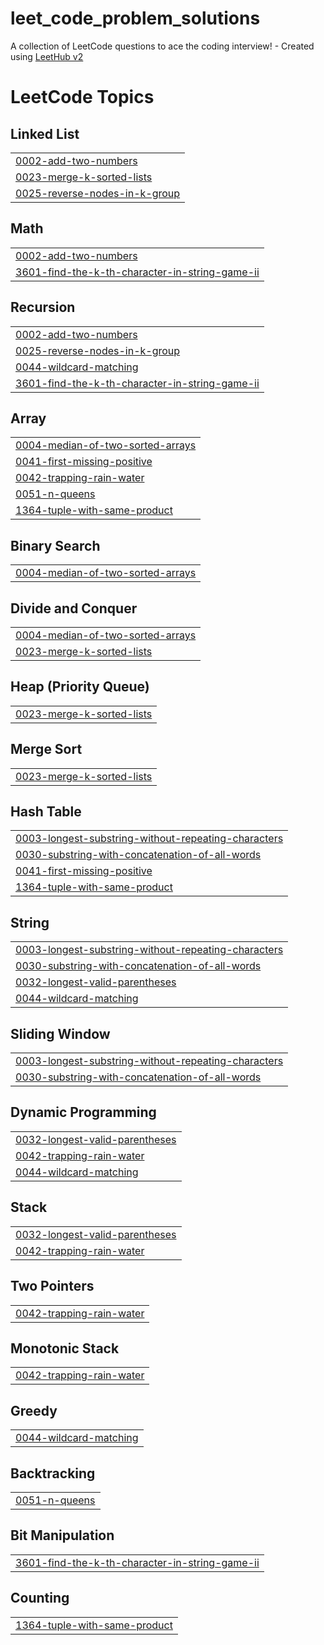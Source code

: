 # leet_code_problem_solutions
A collection of LeetCode questions to ace the coding interview! - Created using [LeetHub v2](https://github.com/arunbhardwaj/LeetHub-2.0)

<!---LeetCode Topics Start-->
# LeetCode Topics
## Linked List
|  |
| ------- |
| [0002-add-two-numbers](https://github.com/Evilmove/leet_code_problem_solutions/tree/master/0002-add-two-numbers) |
| [0023-merge-k-sorted-lists](https://github.com/Evilmove/leet_code_problem_solutions/tree/master/0023-merge-k-sorted-lists) |
| [0025-reverse-nodes-in-k-group](https://github.com/Evilmove/leet_code_problem_solutions/tree/master/0025-reverse-nodes-in-k-group) |
## Math
|  |
| ------- |
| [0002-add-two-numbers](https://github.com/Evilmove/leet_code_problem_solutions/tree/master/0002-add-two-numbers) |
| [3601-find-the-k-th-character-in-string-game-ii](https://github.com/Evilmove/leet_code_problem_solutions/tree/master/3601-find-the-k-th-character-in-string-game-ii) |
## Recursion
|  |
| ------- |
| [0002-add-two-numbers](https://github.com/Evilmove/leet_code_problem_solutions/tree/master/0002-add-two-numbers) |
| [0025-reverse-nodes-in-k-group](https://github.com/Evilmove/leet_code_problem_solutions/tree/master/0025-reverse-nodes-in-k-group) |
| [0044-wildcard-matching](https://github.com/Evilmove/leet_code_problem_solutions/tree/master/0044-wildcard-matching) |
| [3601-find-the-k-th-character-in-string-game-ii](https://github.com/Evilmove/leet_code_problem_solutions/tree/master/3601-find-the-k-th-character-in-string-game-ii) |
## Array
|  |
| ------- |
| [0004-median-of-two-sorted-arrays](https://github.com/Evilmove/leet_code_problem_solutions/tree/master/0004-median-of-two-sorted-arrays) |
| [0041-first-missing-positive](https://github.com/Evilmove/leet_code_problem_solutions/tree/master/0041-first-missing-positive) |
| [0042-trapping-rain-water](https://github.com/Evilmove/leet_code_problem_solutions/tree/master/0042-trapping-rain-water) |
| [0051-n-queens](https://github.com/Evilmove/leet_code_problem_solutions/tree/master/0051-n-queens) |
| [1364-tuple-with-same-product](https://github.com/Evilmove/leet_code_problem_solutions/tree/master/1364-tuple-with-same-product) |
## Binary Search
|  |
| ------- |
| [0004-median-of-two-sorted-arrays](https://github.com/Evilmove/leet_code_problem_solutions/tree/master/0004-median-of-two-sorted-arrays) |
## Divide and Conquer
|  |
| ------- |
| [0004-median-of-two-sorted-arrays](https://github.com/Evilmove/leet_code_problem_solutions/tree/master/0004-median-of-two-sorted-arrays) |
| [0023-merge-k-sorted-lists](https://github.com/Evilmove/leet_code_problem_solutions/tree/master/0023-merge-k-sorted-lists) |
## Heap (Priority Queue)
|  |
| ------- |
| [0023-merge-k-sorted-lists](https://github.com/Evilmove/leet_code_problem_solutions/tree/master/0023-merge-k-sorted-lists) |
## Merge Sort
|  |
| ------- |
| [0023-merge-k-sorted-lists](https://github.com/Evilmove/leet_code_problem_solutions/tree/master/0023-merge-k-sorted-lists) |
## Hash Table
|  |
| ------- |
| [0003-longest-substring-without-repeating-characters](https://github.com/Evilmove/leet_code_problem_solutions/tree/master/0003-longest-substring-without-repeating-characters) |
| [0030-substring-with-concatenation-of-all-words](https://github.com/Evilmove/leet_code_problem_solutions/tree/master/0030-substring-with-concatenation-of-all-words) |
| [0041-first-missing-positive](https://github.com/Evilmove/leet_code_problem_solutions/tree/master/0041-first-missing-positive) |
| [1364-tuple-with-same-product](https://github.com/Evilmove/leet_code_problem_solutions/tree/master/1364-tuple-with-same-product) |
## String
|  |
| ------- |
| [0003-longest-substring-without-repeating-characters](https://github.com/Evilmove/leet_code_problem_solutions/tree/master/0003-longest-substring-without-repeating-characters) |
| [0030-substring-with-concatenation-of-all-words](https://github.com/Evilmove/leet_code_problem_solutions/tree/master/0030-substring-with-concatenation-of-all-words) |
| [0032-longest-valid-parentheses](https://github.com/Evilmove/leet_code_problem_solutions/tree/master/0032-longest-valid-parentheses) |
| [0044-wildcard-matching](https://github.com/Evilmove/leet_code_problem_solutions/tree/master/0044-wildcard-matching) |
## Sliding Window
|  |
| ------- |
| [0003-longest-substring-without-repeating-characters](https://github.com/Evilmove/leet_code_problem_solutions/tree/master/0003-longest-substring-without-repeating-characters) |
| [0030-substring-with-concatenation-of-all-words](https://github.com/Evilmove/leet_code_problem_solutions/tree/master/0030-substring-with-concatenation-of-all-words) |
## Dynamic Programming
|  |
| ------- |
| [0032-longest-valid-parentheses](https://github.com/Evilmove/leet_code_problem_solutions/tree/master/0032-longest-valid-parentheses) |
| [0042-trapping-rain-water](https://github.com/Evilmove/leet_code_problem_solutions/tree/master/0042-trapping-rain-water) |
| [0044-wildcard-matching](https://github.com/Evilmove/leet_code_problem_solutions/tree/master/0044-wildcard-matching) |
## Stack
|  |
| ------- |
| [0032-longest-valid-parentheses](https://github.com/Evilmove/leet_code_problem_solutions/tree/master/0032-longest-valid-parentheses) |
| [0042-trapping-rain-water](https://github.com/Evilmove/leet_code_problem_solutions/tree/master/0042-trapping-rain-water) |
## Two Pointers
|  |
| ------- |
| [0042-trapping-rain-water](https://github.com/Evilmove/leet_code_problem_solutions/tree/master/0042-trapping-rain-water) |
## Monotonic Stack
|  |
| ------- |
| [0042-trapping-rain-water](https://github.com/Evilmove/leet_code_problem_solutions/tree/master/0042-trapping-rain-water) |
## Greedy
|  |
| ------- |
| [0044-wildcard-matching](https://github.com/Evilmove/leet_code_problem_solutions/tree/master/0044-wildcard-matching) |
## Backtracking
|  |
| ------- |
| [0051-n-queens](https://github.com/Evilmove/leet_code_problem_solutions/tree/master/0051-n-queens) |
## Bit Manipulation
|  |
| ------- |
| [3601-find-the-k-th-character-in-string-game-ii](https://github.com/Evilmove/leet_code_problem_solutions/tree/master/3601-find-the-k-th-character-in-string-game-ii) |
## Counting
|  |
| ------- |
| [1364-tuple-with-same-product](https://github.com/Evilmove/leet_code_problem_solutions/tree/master/1364-tuple-with-same-product) |
<!---LeetCode Topics End-->